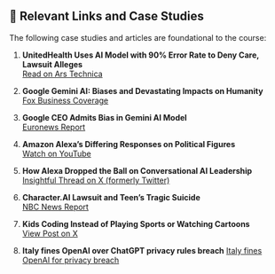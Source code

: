 ## 🔗 Relevant Links and Case Studies

The following case studies and articles are foundational to the course:

1. **UnitedHealth Uses AI Model with 90% Error Rate to Deny Care, Lawsuit Alleges**  
   [Read on Ars Technica](https://arstechnica.com/health/2023/11/ai-with-90-error-rate-forces-elderly-out-of-rehab-nursing-homes-suit-claims/)

2. **Google Gemini AI: Biases and Devastating Impacts on Humanity**  
   [Fox Business Coverage](https://www.foxbusiness.com/media/google-gemini-tip-iceberg-ai-bias-devastating-impact-humanity-experts)

3. **Google CEO Admits Bias in Gemini AI Model**  
   [Euronews Report](https://www.euronews.com/next/2024/02/28/googles-ceo-admits-gemini-ai-models-responses-showed-bias-and-says-company-is-working-to-f)

4. **Amazon Alexa’s Differing Responses on Political Figures**  
   [Watch on YouTube](https://www.youtube.com/watch?v=I-6TCI3p6wg)

5. **How Alexa Dropped the Ball on Conversational AI Leadership**  
   [Insightful Thread on X (formerly Twitter)](https://x.com/mihail_eric/status/1800578001564057754)

6. **Character.AI Lawsuit and Teen’s Tragic Suicide**  
   [NBC News Report](https://www.nbcnews.com/tech/characterai-lawsuit-florida-teen-death-rcna176791)

7. **Kids Coding Instead of Playing Sports or Watching Cartoons**  
   [View Post on X](https://x.com/vivek_naskar/status/1832871384822751557)

7. **Italy fines OpenAI over ChatGPT privacy rules breach**
   [Italy fines OpenAI for privacy breach](https://finance.yahoo.com/news/italy-fines-openai-15-million-113112778.html)
